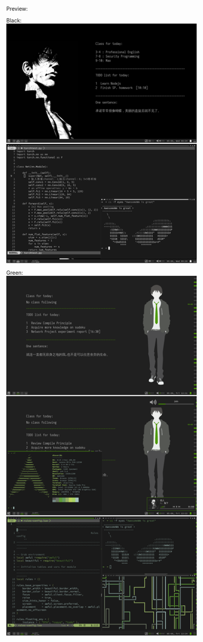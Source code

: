 Preview:

Black:
![](https://raw.githubusercontent.com/Dtover/awesomewm-config/master/Preview/Black_Desktop.png)
![](https://raw.githubusercontent.com/Dtover/awesomewm-config/master/Preview/Black_Windows.png)

Green:
![](https://raw.githubusercontent.com/Dtover/awesomewm-config/master/Preview/Green_1.png)
![](https://raw.githubusercontent.com/Dtover/awesomewm-config/master/Preview/Green_2.png)
![](https://raw.githubusercontent.com/Dtover/awesomewm-config/master/Preview/Green_3.png)
